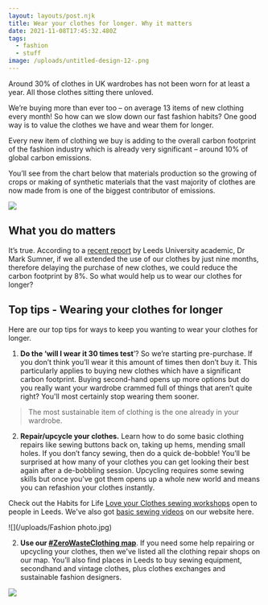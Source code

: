 ```yaml
---
layout: layouts/post.njk
title: Wear your clothes for longer. Why it matters
date: 2021-11-08T17:45:32.480Z
tags:
  - fashion
  - stuff
image: /uploads/untitled-design-12-.png
---
```

Around 30% of clothes in UK wardrobes has not been worn for at least a year.  All those clothes sitting there unloved. 

We’re buying more than ever too – on average 13 items of new clothing every month! So how can we slow down our fast fashion habits? One good way is to value the clothes we have and wear them for longer. 

Every new item of clothing we buy is adding to the overall carbon footprint of the fashion industry which is already very significant – around 10% of global carbon emissions. 

You’ll see from the chart below that materials production so the growing of crops or making of synthetic materials that the vast majority of clothes are now made from is one of the biggest contributor of emissions. 

![](/uploads/clothingrelatedemissions.jpg)

## What you do matters

It’s true. According to a [recent report](https://www.policyconnect.org.uk/research/net-zero-exchanges-connecting-policy-and-research-climate-action) by Leeds University academic, Dr Mark Sumner, if we all extended the use of our clothes by just nine months, therefore delaying the purchase of new clothes, we could reduce the carbon footprint by 8%.  So what would help us to wear our clothes for longer? 

## Top tips - Wearing your clothes for longer

Here are our top tips for ways to keep you wanting to wear your clothes for longer.  

1. **Do the ‘will I wear it 30 times test**’? So we’re starting pre-purchase.  If you don’t think you’ll wear it this amount of times then don’t buy it.  This particularly applies to buying new clothes which have a significant carbon footprint.  Buying second-hand opens up more options but do you really want your wardrobe crammed full of things that aren’t quite right? You'll most certainly stop wearing them sooner. 

> The most sustainable item of clothing is the one already in your wardrobe.

2. **Repair/upcycle your clothes.**  Learn how to do some basic clothing repairs like sewing buttons back on, taking up hems, mending small holes.  If you don’t fancy sewing, then do a quick de-bobble! You’ll be surprised at how many of your clothes you can get looking their best again after a de-bobbling session.  Upcycling requires some sewing skills but once you've got them opens up a whole new world and means you can refashion your clothes instantly.  

Check out the Habits for Life [Love your Clothes sewing workshops](https://www.loveyourclothes.org.uk/habits-life) open to people in Leeds.  We've also got [basic sewing videos](https://www.zerowasteleeds.org.uk/projects/zero-waste-clothing/) on our website here. 

![](/uploads/Fashion photo.jpg)

2. **Use our [\#ZeroWasteClothing map](https://map.zerowasteleeds.org.uk/#/)**.  If you need some help repairing or upcycling your clothes, then we've listed all the clothing repair shops on our map.  You’ll also find places in Leeds to buy sewing equipment, secondhand and vintage clothes, plus clothes exchanges and sustainable fashion designers.

![](/uploads/map.png)